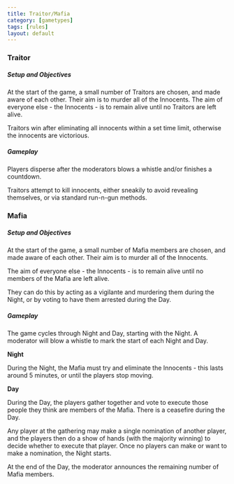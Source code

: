 ```yaml
---
title: Traitor/Mafia
category: [gametypes]
tags: [rules]
layout: default
---
```


### Traitor

##### Setup and Objectives

At the start of the game, a small number of Traitors are chosen, and made aware of each other.
Their aim is to murder all of the Innocents. The aim of everyone else - the Innocents - is to remain alive until
no Traitors are left alive. 

Traitors win after eliminating all innocents within a set time limit, 
otherwise the innocents are victorious. 

##### Gameplay

Players disperse after the moderators blows a whistle and/or finishes a countdown.

Traitors attempt to kill innocents, either sneakily to avoid revealing themselves, or via standard run-n-gun methods.

### Mafia

##### Setup and Objectives

At the start of the game, a small number of Mafia members are chosen, and made aware of each other.
Their aim is to murder all of the Innocents.
 
The aim of everyone else - the Innocents - is to remain alive until no members of the Mafia are left alive.

They can do this by acting as a vigilante and murdering them during the Night,
or by voting to have them arrested during the Day.

##### Gameplay

The game cycles through Night and Day, starting with the Night. 
A moderator will blow a whistle to mark the start of each Night and Day.
 
**Night**

During the Night, the Mafia must try and eliminate the Innocents - this lasts around 5 minutes, 
or until the players stop moving.
 
**Day**

During the Day, the players gather together and vote to execute those people they think are members of the Mafia. 
There is a ceasefire during the Day.
 
Any player at the gathering may make a single nomination of another player, 
and the players then do a show of hands (with the majority winning) to decide whether to execute that player. 
Once no players can make or want to make a nomination, the Night starts.
 
At the end of the Day, the moderator announces the remaining number of Mafia members.
